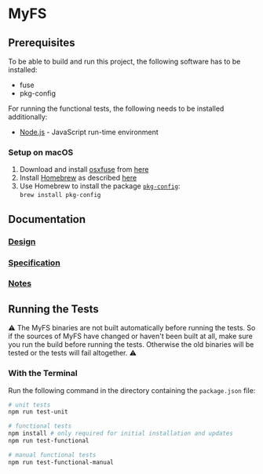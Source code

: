 # MyFS

## Prerequisites
To be able to build and run this project, the following software has to be installed:
* fuse
* pkg-config

For running the functional tests, the following needs to be installed additionally:
* [Node.js](https://nodejs.org) - JavaScript run-time environment

### Setup on macOS
1. Download and install [osxfuse](https://osxfuse.github.io/) from [here](https://github.com/osxfuse/osxfuse/releases)
1. Install [Homebrew](https://brew.sh/) as described [here](https://docs.brew.sh/Installation)
1. Use Homebrew to install the package [`pkg-config`](https://brewformulas.org/Pkg-config):<br>
  `brew install pkg-config`

## Documentation

### [Design](docs/design.md)

### [Specification](docs/spec.md)

### [Notes](docs/notes.md)

## Running the Tests

⚠️ The MyFS binaries are not built automatically before running the tests. So if the sources of MyFS have changed or haven't been built at all, make sure you run the build before running the tests. Otherwise the old binaries will be tested or the tests will fail altogether. ⚠️

### With the Terminal

Run the following command in the directory containing the `package.json` file:

```bash
# unit tests
npm run test-unit

# functional tests
npm install # only required for initial installation and updates
npm run test-functional

# manual functional tests
npm run test-functional-manual
```
